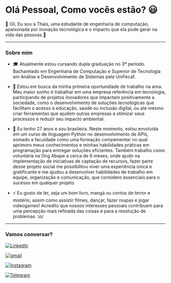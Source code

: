 # Olá Pessoal, Como vocês estâo? :smiley:

:wave: Oii, Eu sou a Thais, uma estudante de engenharia de computação, apaixonada por inovação tecnológica e o impacto que ela pode gerar na vida das pessoas.🚀

---
### Sobre mim
- 🎓 Atualmente estou cursando dupla graduação no 3º período. Bacharelado em Engenharia de Computação e Superior de Tecnologia em Análise e Desenvolvimento de Sistemas pela UniFecaf.
  
- 🔭 Estou em busca da minha primeira oportunidade de trabalho na area. Meu maior sonho é trabalhar em uma empresa referência em tecnologia, participando de projetos inovadores que impactam positivamente a sociedade, como o desenvolvimento de soluções tecnológicas que facilitam o acesso à educação, saúde ou inclusão digital, ou até mesmo criar ferramentas que ajudem outras empresas a otimizar seus processos e reduzir seu impacto ambiental.

- 💬 Eu tenho 27 anos e sou brasileira. Neste momento, estou envolvida em um curso de linguagem Python no desenvolvimento de APIs, somado a faculdade como uma formação compementar no qual aprimoro meus conhecimentos e minhas habilidades práticas em programação para entregar soluções eficientes. Também trabalho como voluntária na Ong Abape a cerca de 6 meses, onde ajudo na implementação de iniciativas de captação de recursos, fazer parte desse projeto social me possibilitou viver uma experiência única e gratificante e me ajudou a desenvolver habilidades de trabalho em equipe, organização e comunicação, que considero essenciais para o sucesso em qualquer projeto.

- ⚡ Eu gosto de ler, seja um bom livro, mangá ou contos de terror e mistério, assim como assistir filmes, dançar, fazer roupas e jogar videogames! Acredito que nossos interesses pessoais contribuem para uma percepção mais refinada das coisas e para a resolução de problemas. \o/

---
### Vamos conversar? 

[![LinkedIn](https://img.shields.io/badge/LinkedIn-0077B5?style=for-the-badge&logo=linkedin&logoColor=white)](https://www.linkedin.com/in/isigomes/)

[![gmail](https://img.shields.io/badge/Gmail-D14836?style=for-the-badge&logo=gmail&logoColor=white)](mailto:isigomesreis@gmail.com)

[![Instagram](https://img.shields.io/badge/Instagram-E4405F?style=for-the-badge&logo=instagram&logoColor=white)](https://www.instagram.com/_isi_gomes/)

[![Telegram](https://img.shields.io/badge/Telegram-2CA5E0?style=for-the-badge&logo=telegram&logoColor=white)](https://t.me/Isi_Gomes)

